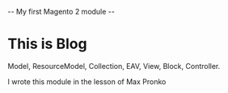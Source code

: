  -- My first Magento 2 module -- 
 # This is Blog
Model, ResourceModel, Collection, EAV, View, Block, Controller.

I wrote this module in the lesson of Max Pronko
